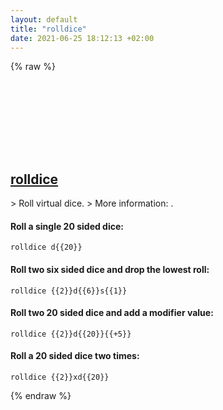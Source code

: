 ```yaml
---
layout: default
title: "rolldice"
date: 2021-06-25 18:12:13 +02:00
---
```

{% raw %}
<h2 id="rolldice">
  <a href="/en/linux/rolldice.html">rolldice</a> <a href="#rolldice"><svg class="icon">
    <use href="/assets/images/unicode_sprite.svg#link" />
  </svg></a>
</h2>
> Roll virtual dice.
> More information: <https://manned.org/rolldice>.

#### Roll a single 20 sided dice:
```shell
rolldice d{{20}}
```
#### Roll two six sided dice and drop the lowest roll:
```shell
rolldice {{2}}d{{6}}s{{1}}
```
#### Roll two 20 sided dice and add a modifier value:
```shell
rolldice {{2}}d{{20}}{{+5}}
```
#### Roll a 20 sided dice two times:
```shell
rolldice {{2}}xd{{20}}
```
{% endraw %}